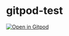 # gitpod-test

[![Open in Gitpod](https://gitpod.io/button/open-in-gitpod.svg)](https://gitpod.io/#<your-project-url>)
